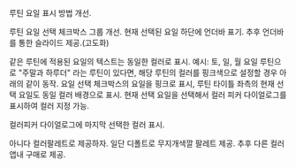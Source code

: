 루틴 요일 표시 방법 개선.

루틴 요일 선택 체크박스 그룹 개선.
현재 선택된 요일 하단에 언더바 표기.
추후 언더바를 통한 슬라이드 제공.(고도화)

같은 루틴에 적용된 요일의 텍스트는 동일한 컬러로 표시.
예시: 토, 일, 월 요일 루틴으로 "주말과 하루더" 라는 루틴이 있다면,
해당 루틴의 컬러를 핑크색으로 설정할 경우 아래의 같이 동작.
요일 선택 체크박스의 요일을 핑크로 표시,
루틴 타이틀 좌측의 현재 선택 요일도 동일 컬러 배경으로 표시.
현재 선택 요일을 선택해서 컬러 피커 다이얼로그를 표시하여 컬러 지정 가능.

컬러피커 다이얼로그에 마지막 선택한 컬러 표시.

아니다 컬러팔레트로 제공하자.
일단 디폴트로 무지개색깔 팔레트 제공.
추후 다른 컬러 앱내 구매로 제공.
